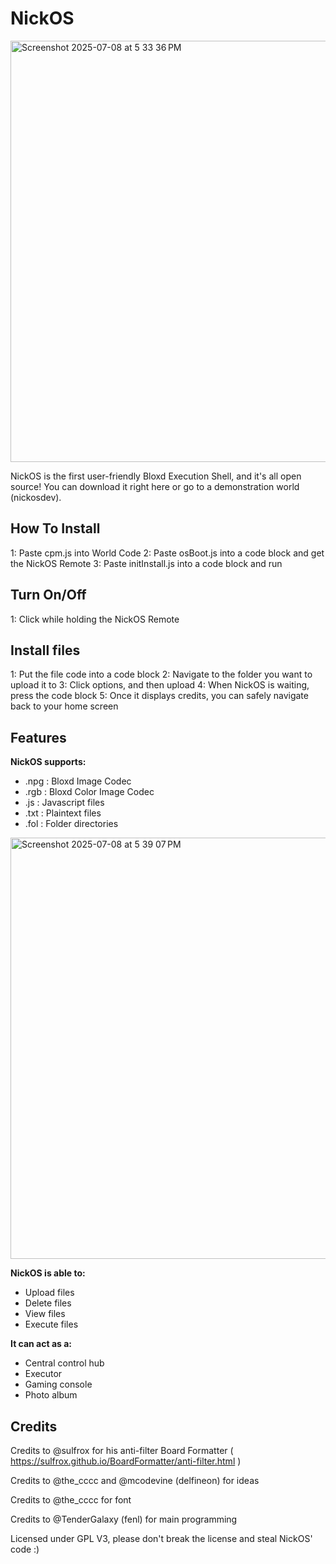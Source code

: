 # NickOS
<img width="674" alt="Screenshot 2025-07-08 at 5 33 36 PM" src="https://github.com/user-attachments/assets/378262ec-4598-4ab7-a1e9-ecf69270b8d1" />

NickOS is the first user-friendly Bloxd Execution Shell, and it's all open source! You can download it right here or go to a demonstration world (nickosdev). 

## How To Install
1: Paste cpm.js into World Code
2: Paste osBoot.js into a code block and get the NickOS Remote
3: Paste initInstall.js into a code block and run

## Turn On/Off
1: Click while holding the NickOS Remote

## Install files
1: Put the file code into a code block
2: Navigate to the folder you want to upload it to
3: Click options, and then upload
4: When NickOS is waiting, press the code block
5: Once it displays credits, you can safely navigate back to your home screen

## Features
**NickOS supports:**
- .npg : Bloxd Image Codec
- .rgb : Bloxd Color Image Codec
- .js  : Javascript files
- .txt : Plaintext files
- .fol : Folder directories
<img width="674" alt="Screenshot 2025-07-08 at 5 39 07 PM" src="https://github.com/user-attachments/assets/d6dee8b3-1caa-4a0c-8d8c-4c4286eb3b3b" />

**NickOS is able to:**
- Upload files
- Delete files
- View files
- Execute files

**It can act as a:**
- Central control hub
- Executor
- Gaming console
- Photo album



## Credits

Credits to @sulfrox for his anti-filter Board Formatter ( https://sulfrox.github.io/BoardFormatter/anti-filter.html )

Credits to @the_cccc and @mcodevine (delfineon) for ideas

Credits to @the_cccc for font

Credits to @TenderGalaxy (fenl) for main programming

Licensed under GPL V3, please don't break the license and steal NickOS' code :)
